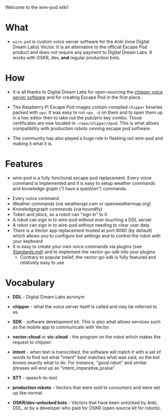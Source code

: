 Welcome to the wire-pod wiki!

# What

* `wire-pod` is custom voice server software for the Anki (now Digital Dream Labs) Vector. It is an alternative to the official Escape Pod product and does not require any payment to Digital Dream Labs. It works with OSKR, dev, **and** regular production bots.

# How

* It is all thanks to Digital Dream Labs for open-sourcing the [chipper voice server software](https://github.com/digital-dream-labs/chipper) and for creating Escape Pod in the first place.

* The Raspberry Pi Escape Pod images contain compiled `chipper` binaries packed with `upx`. It was easy to run `upx -d` on them and to open them up in a hex editor then to take out the pub/priv key combo. Those certificates are now located in `~repo/chipper/epod`. This is what allows compatibility with production robots running escape pod software.

* The community has also played a huge role in fleshing out wire-pod and making it what it is.

# Features

* wire-pod is a fully functional escape pod replacement. Every voice command is implemented and it is easy to setup weather commands and knowledge graph ("I have a question") commands.

- Every voice command
- Weather commands (via weatherapi.com or openweathermap.org)
- Knowledgegraph commands (via houndify)
- Token and jdocs, so a robot can "sign in" to it
- A robot can sign in to wire-pod without ever touching a DDL server
- A robot can sign in to wire-pod without needing to clear user data
- There is a Vector app replacement hosted at port 8080 (by default) which allows you to configure bot settings and to control the robot with your keyboard
- It is easy to create your own voice commands via plugins (see [Standards.md](/Standards.md)) and to implement the vector-go-sdk into your plugins
    - Contrary to popular belief, the vector-go-sdk is fully featured and relatively easy to use

# Vocabulary

* **DDL** - Digital Dream Labs acronym

* **chipper** - what the voice server itself is called and may be referred to as.

* **SDK** - software development kit. This is also what allows services such as the mobile app to communicate with Vector.

* **vector-cloud** or **vic-cloud** - the program on the robot which makes the request to chipper.

* **intent** - when text is transcribed, the software will match it with a set of words to find out what "intent" best matches what was said, so the bot knows exactly what to do. For instance, "good robot" and similar phrases will end up as "intent_imperative_praise".

* **STT** - speech-to-text

* **production robots** - Vectors that were sold to consumers and were set up like normal.

* **OSKR/dev-unlocked bots** - Vectors that have been unlocked by Anki, DDL, or by a developer who paid for OSKR (open-source kit for robots).